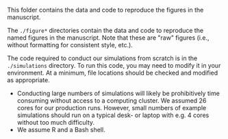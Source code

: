 This folder contains the data and code to reproduce the figures in the manuscript.

The `./figure*` directories contain the data and code to reproduce the named figures in the manuscript. Note that these are "raw" figures (i.e., without formatting for consistent style, etc.). 

The code required to conduct our simulations from scratch is in the `./simulations` directory. To run this code, you may need to modify it in your environment. At a minimum, file locations should be checked and modified as appropriate.

- Conducting large numbers of simulations will likely be prohibitively time consuming without access to a computing cluster. We assumed 26 cores for our production runs. However, small numbers of example simulations should run on a typical desk- or laptop with e.g. 4 cores without too much difficulty. 
- We assume R and a Bash shell. 
